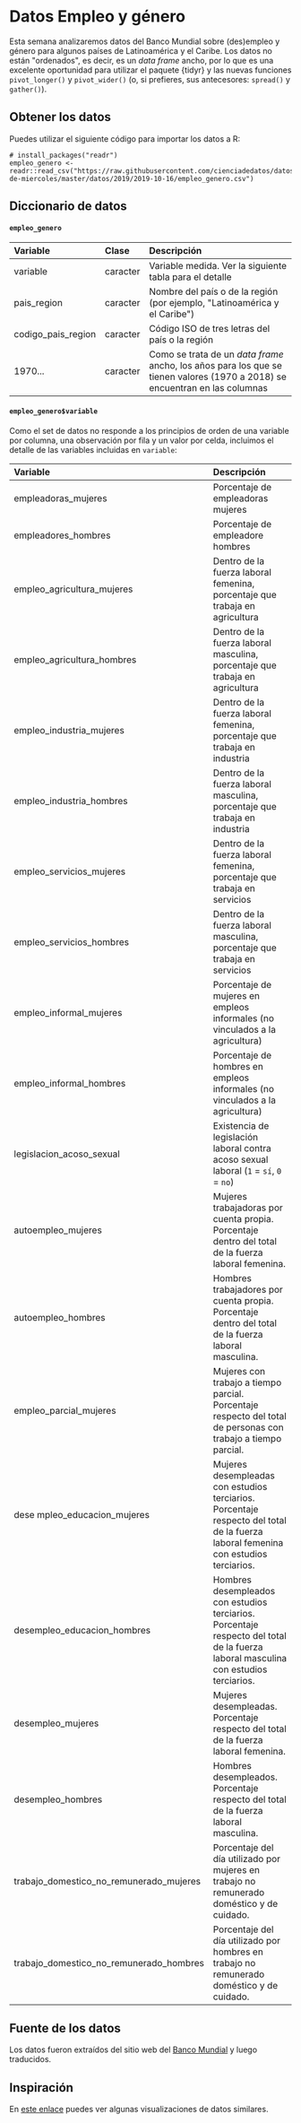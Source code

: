 
# Datos Empleo y género

Esta semana analizaremos datos del Banco Mundial sobre (des)empleo y género para algunos países de Latinoamérica y el Caribe. Los datos no están "ordenados", es decir, es un _data frame_ ancho, por lo que es una excelente oportunidad para utilizar el paquete {tidyr} y las nuevas funciones `pivot_longer()` y `pivot_wider()` (o, si prefieres, sus antecesores: `spread()` y `gather()`).

## Obtener los datos

Puedes utilizar el siguiente código para importar los datos a R:

```
# install_packages("readr")
empleo_genero <- readr::read_csv("https://raw.githubusercontent.com/cienciadedatos/datos-de-miercoles/master/datos/2019/2019-10-16/empleo_genero.csv")
```

## Diccionario de datos

#### `empleo_genero`

|Variable       |Clase               |Descripción |
|:--------------|:-------------------|:-----------|
| variable | caracter | Variable medida. Ver la siguiente tabla para el detalle |
| pais_region | caracter | Nombre del país o de la región (por ejemplo, "Latinoamérica y el Caribe")  |
| codigo_pais_region | caracter | Código ISO de tres letras del país o la región  |
| 1970... | caracter | Como se trata de un _data frame_ ancho, los años para los que se tienen valores (1970 a 2018) se encuentran en las columnas  |

#### `empleo_genero$variable`

Como el set de datos no responde a los principios de orden de una variable por columna, una observación por fila y un valor por celda, incluimos el detalle de las variables incluidas en `variable`:

|Variable       |Descripción |
|:--------------|:-----------|
| empleadoras_mujeres | Porcentaje de empleadoras mujeres |
| empleadores_hombres | Porcentaje de empleadore hombres |
| empleo_agricultura_mujeres | Dentro de la fuerza laboral femenina, porcentaje que trabaja en agricultura |
| empleo_agricultura_hombres | Dentro de la fuerza laboral masculina, porcentaje que trabaja en agricultura |
| empleo_industria_mujeres | Dentro de la fuerza laboral femenina, porcentaje que trabaja en industria |
| empleo_industria_hombres | Dentro de la fuerza laboral masculina, porcentaje que trabaja en industria |
| empleo_servicios_mujeres | Dentro de la fuerza laboral femenina, porcentaje que trabaja en servicios |
| empleo_servicios_hombres | Dentro de la fuerza laboral masculina, porcentaje que trabaja en servicios |
| empleo_informal_mujeres | Porcentaje de mujeres en empleos informales (no vinculados a la agricultura)
| empleo_informal_hombres | Porcentaje de hombres en empleos informales (no vinculados a la agricultura)
| legislacion_acoso_sexual | Existencia de legislación laboral contra acoso sexual laboral (`1` = `sí`, `0` = `no`)
| autoempleo_mujeres | Mujeres trabajadoras por cuenta propia. Porcentaje dentro del total de la fuerza laboral femenina. 
| autoempleo_hombres | Hombres trabajadores por cuenta propia. Porcentaje dentro del total de la fuerza laboral masculina. 
| empleo_parcial_mujeres | Mujeres con trabajo a tiempo parcial. Porcentaje respecto del total de personas con trabajo a tiempo parcial. |
| dese  mpleo_educacion_mujeres | Mujeres desempleadas con estudios terciarios. Porcentaje respecto del total de la fuerza laboral femenina con estudios terciarios. | 
| desempleo_educacion_hombres | Hombres desempleados con estudios terciarios. Porcentaje respecto del total de la fuerza laboral masculina con estudios terciarios. 
| desempleo_mujeres | Mujeres desempleadas. Porcentaje respecto del total de la fuerza laboral femenina. |
| desempleo_hombres | Hombres desempleados. Porcentaje respecto del total de la fuerza laboral masculina. |
| trabajo_domestico_no_remunerado_mujeres | Porcentaje del día utilizado por mujeres en trabajo no remunerado doméstico y de cuidado. |
| trabajo_domestico_no_remunerado_hombres | Porcentaje del día utilizado por hombres en trabajo no remunerado doméstico y de cuidado. |


## Fuente de los datos

Los datos fueron extraídos del sitio web del [Banco Mundial](https://databank.worldbank.org/source/gender-statistics) y luego traducidos. 

## Inspiración

En [este enlace](https://ourworldindata.org/female-labor-force-participation-key-facts) puedes ver algunas visualizaciones de datos similares.
